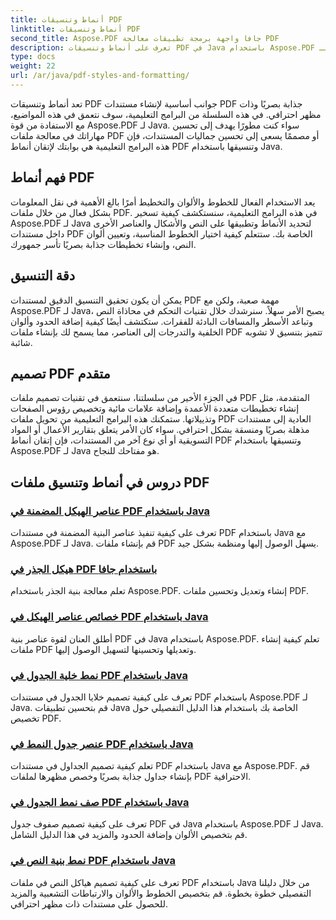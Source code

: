 ```yaml
---
title: أنماط وتنسيقات PDF
linktitle: أنماط وتنسيقات PDF
second_title: Aspose.PDF جافا واجهة برمجة تطبيقات معالجة PDF
description: تعرف على أنماط وتنسيقات PDF في Java باستخدام Aspose.PDF لـ Java. إتقان جماليات PDF وتخطيطه للحصول على مستندات مذهلة.
type: docs
weight: 22
url: /ar/java/pdf-styles-and-formatting/
---
```


تعد أنماط وتنسيقات PDF جوانب أساسية لإنشاء مستندات PDF جذابة بصريًا وذات مظهر احترافي. في هذه السلسلة من البرامج التعليمية، سوف نتعمق في هذه المواضيع، مع الاستفادة من قوة Aspose.PDF لـ Java. سواء كنت مطورًا يهدف إلى تحسين مهاراتك في معالجة ملفات PDF أو مصممًا يسعى إلى تحسين جماليات المستندات، فإن هذه البرامج التعليمية هي بوابتك لإتقان أنماط PDF وتنسيقها باستخدام Java.

## فهم أنماط PDF

يعد الاستخدام الفعال للخطوط والألوان والتخطيط أمرًا بالغ الأهمية في نقل المعلومات بشكل فعال من خلال ملفات PDF. في هذه البرامج التعليمية، سنستكشف كيفية تسخير Aspose.PDF لـ Java لتحديد الأنماط وتطبيقها على النص والأشكال والعناصر الأخرى داخل مستندات PDF الخاصة بك. ستتعلم كيفية اختيار الخطوط المناسبة، وتعيين ألوان النص، وإنشاء تخطيطات جذابة بصريًا تأسر جمهورك.

## دقة التنسيق

يمكن أن يكون تحقيق التنسيق الدقيق لمستندات PDF مهمة صعبة، ولكن مع Aspose.PDF لـ Java، يصبح الأمر سهلاً. سنرشدك خلال تقنيات التحكم في محاذاة النص وتباعد الأسطر والمسافات البادئة للفقرات. ستكتشف أيضًا كيفية إضافة الحدود وألوان الخلفية والتدرجات إلى العناصر، مما يسمح لك بإنشاء ملفات PDF تتميز بتنسيق لا تشوبه شائبة.

## تصميم PDF متقدم

في الجزء الأخير من سلسلتنا، سنتعمق في تقنيات تصميم ملفات PDF المتقدمة، مثل إنشاء تخطيطات متعددة الأعمدة وإضافة علامات مائية وتخصيص رؤوس الصفحات وتذييلاتها. ستمكنك هذه البرامج التعليمية من تحويل ملفات PDF العادية إلى مستندات مذهلة بصريًا ومنسقة بشكل احترافي. سواء كان الأمر يتعلق بتقارير الأعمال أو المواد التسويقية أو أي نوع آخر من المستندات، فإن إتقان أنماط PDF وتنسيقها باستخدام Aspose.PDF لـ Java هو مفتاحك للنجاح.

## دروس في أنماط وتنسيق ملفات PDF
### [عناصر الهيكل المضمنة في PDF باستخدام Java](./inline-structure-elements-in-pdf-using-java/)
تعرف على كيفية تنفيذ عناصر البنية المضمنة في مستندات PDF باستخدام Java مع Aspose.PDF لـ Java. قم بإنشاء ملفات PDF يسهل الوصول إليها ومنظمة بشكل جيد.
### [هيكل الجذر في PDF باستخدام جافا](./root-structure-in-pdf-using-java/)
تعلم معالجة بنية الجذر باستخدام Aspose.PDF. إنشاء وتعديل وتحسين ملفات PDF.
### [خصائص عناصر الهيكل في PDF باستخدام Java](./structure-elements-properties-in-pdf-using-java/)
أطلق العنان لقوة عناصر بنية PDF في Java باستخدام Aspose.PDF. تعلم كيفية إنشاء ملفات PDF وتعديلها وتحسينها لتسهيل الوصول إليها.
### [نمط خلية الجدول في PDF باستخدام Java](./style-table-cell-in-pdf-using-java/)
تعرف على كيفية تصميم خلايا الجدول في مستندات PDF باستخدام Aspose.PDF لـ Java. قم بتحسين تطبيقات Java الخاصة بك باستخدام هذا الدليل التفصيلي حول تخصيص PDF.
### [عنصر جدول النمط في PDF باستخدام Java](./style-table-element-in-pdf-using-java/)
تعلم كيفية تصميم الجداول في مستندات PDF باستخدام Java مع Aspose.PDF. قم بإنشاء جداول جذابة بصريًا وخصص مظهرها لملفات PDF الاحترافية.
### [صف نمط الجدول في PDF باستخدام Java](./style-table-row-in-pdf-using-java/)
تعرف على كيفية تصميم صفوف جدول PDF في Java باستخدام Aspose.PDF لـ Java. قم بتخصيص الألوان وإضافة الحدود والمزيد في هذا الدليل الشامل.
### [نمط بنية النص في PDF باستخدام Java](./style-text-structure-in-pdf-using-java/)
تعرف على كيفية تصميم هياكل النص في ملفات PDF باستخدام Java من خلال دليلنا التفصيلي خطوة بخطوة. قم بتخصيص الخطوط والألوان والارتباطات التشعبية والمزيد للحصول على مستندات ذات مظهر احترافي.